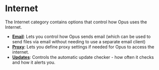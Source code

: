 # Internet

The Internet category contains options that control how Opus uses the Internet.

- **[Email](/Manual/preferences/preferences_categories/internet/email.md)**: Lets you control how Opus sends email (which can be used to send files via email without needing to use a separate email client)
- **[Proxy](/Manual/preferences/preferences_categories/internet/proxy.md)**: Lets you define proxy settings if needed for Opus to access the internet.
- **[Updates](/Manual/preferences/preferences_categories/internet/updates.md)**: Controls the automatic update checker - how often it checks and how it alerts you.

 
